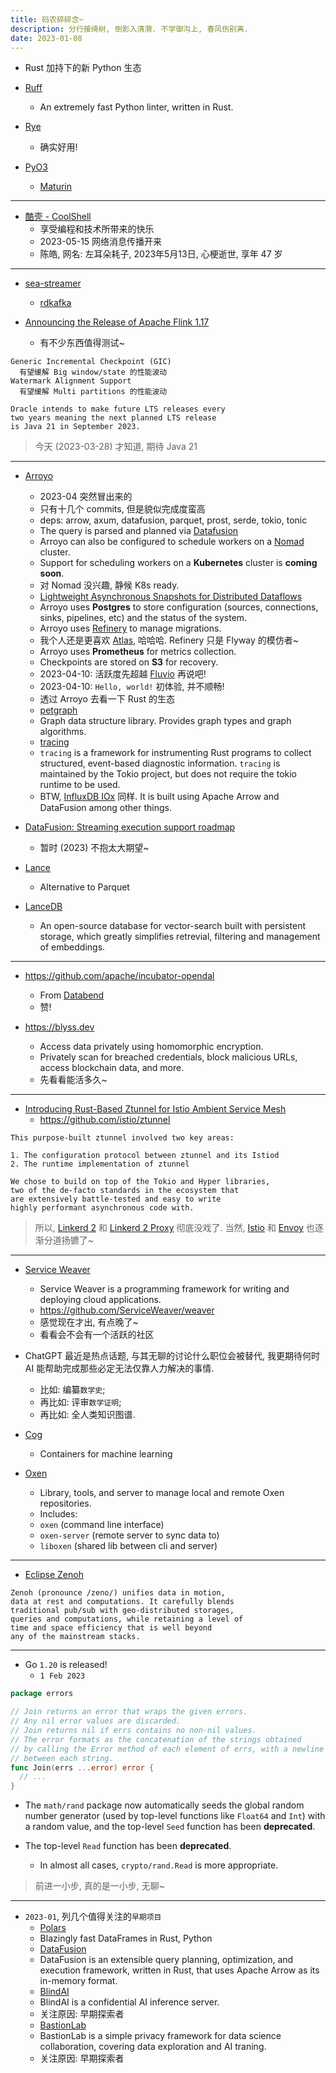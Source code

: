```yaml
---
title: 码农碎碎念~
description: 分行接绮树, 倒影入清漪. 不学御沟上, 春风伤别离.
date: 2023-01-08
---
```


- Rust 加持下的新 Python 生态

- [Ruff](https://github.com/charliermarsh/ruff)
  - An extremely fast Python linter, written in Rust.
- [Rye](https://github.com/mitsuhiko/rye)
  - 确实好用!
- [PyO3](https://github.com/PyO3/pyo3)
  - [Maturin](https://github.com/PyO3/maturin)

---

- [酷壳 - CoolShell](https://coolshell.cn)
  - 享受编程和技术所带来的快乐
  - 2023-05-15 网络消息传播开来
  - 陈皓, 网名: 左耳朵耗子, 2023年5月13日, 心梗逝世, 享年 47 岁

---

- [sea-streamer](https://github.com/SeaQL/sea-streamer)
  - [rdkafka](https://github.com/fede1024/rust-rdkafka)

- [Announcing the Release of Apache Flink 1.17](https://flink.apache.org/2023/03/23/announcing-the-release-of-apache-flink-1.17/)
  - 有不少东西值得测试~

```
Generic Incremental Checkpoint (GIC)
  有望缓解 Big window/state 的性能波动
Watermark Alignment Support
  有望缓解 Multi partitions 的性能波动
```

```
Oracle intends to make future LTS releases every
two years meaning the next planned LTS release
is Java 21 in September 2023.
```

> 今天 (2023-03-28) 才知道, 期待 Java 21

---

- [Arroyo](https://github.com/ArroyoSystems/arroyo)
  - 2023-04 突然冒出来的
  - 只有十几个 commits, 但是貌似完成度蛮高
  - deps: arrow, axum, datafusion, parquet,
    prost, serde, tokio, tonic
  - The query is parsed and planned via
    [Datafusion](https://github.com/apache/arrow-datafusion)
  - Arroyo can also be configured to schedule workers on a
    [Nomad](https://github.com/hashicorp/nomad)
    cluster.
  - Support for scheduling workers on a
    __Kubernetes__ cluster is __coming soon__.
  - 对 Nomad 没兴趣, 静候 K8s ready.
  - [Lightweight Asynchronous Snapshots for Distributed Dataflows](https://arxiv.org/pdf/1506.08603.pdf)
  - Arroyo uses __Postgres__ to store configuration
    (sources, connections, sinks, pipelines, etc)
    and the status of the system.
  - Arroyo uses
    [Refinery](https://github.com/rust-db/refinery)
    to manage migrations.
  - 我个人还是更喜欢
    [Atlas](https://github.com/ariga/atlas),
    哈哈哈. Refinery 只是 Flyway 的模仿者~
  - Arroyo uses __Prometheus__ for metrics collection.
  - Checkpoints are stored on __S3__ for recovery.
  - 2023-04-10: 活跃度先超越
    [Fluvio](https://github.com/infinyon/fluvio)
    再说吧!
  - 2023-04-10: `Hello, world!` 初体验, 并不顺畅!
  - 透过 Arroyo 去看一下 Rust 的生态
  - [petgraph](https://github.com/petgraph/petgraph)
  - Graph data structure library.
    Provides graph types and graph algorithms.
  - [tracing](https://github.com/tokio-rs/tracing)
  - `tracing` is a framework for instrumenting
    Rust programs to collect structured,
    event-based diagnostic information.
    `tracing` is maintained by the Tokio project,
    but does not require the tokio runtime to be used.
  - BTW,
    [InfluxDB IOx](https://github.com/influxdata/influxdb_iox)
    同样.
    It is built using Apache Arrow and DataFusion among other things.

- [DataFusion: Streaming execution support roadmap](https://github.com/apache/arrow-datafusion/issues/4285)
  - 暂时 (2023) 不抱太大期望~

- [Lance](https://github.com/eto-ai/lance)
  - Alternative to Parquet
- [LanceDB](https://github.com/lancedb/lancedb)
  - An open-source database for vector-search
    built with persistent storage,
    which greatly simplifies retrevial,
    filtering and management of embeddings.

---

- https://github.com/apache/incubator-opendal
  - From [Databend](https://github.com/datafuselabs)
  - 赞!

- https://blyss.dev
  - Access data privately using homomorphic encryption.
  - Privately scan for breached credentials,
    block malicious URLs, access blockchain data, and more.
  - 先看看能活多久~

---

- [Introducing Rust-Based Ztunnel for Istio Ambient Service Mesh](https://istio.io/latest/blog/2023/rust-based-ztunnel/)
  - https://github.com/istio/ztunnel

```
This purpose-built ztunnel involved two key areas:

1. The configuration protocol between ztunnel and its Istiod
2. The runtime implementation of ztunnel

We chose to build on top of the Tokio and Hyper libraries,
two of the de-facto standards in the ecosystem that
are extensively battle-tested and easy to write
highly performant asynchronous code with.
```

> 所以, [Linkerd 2](https://github.com/linkerd/linkerd2)
  和 [Linkerd 2 Proxy](https://github.com/linkerd/linkerd2-proxy)
  彻底没戏了.
> 当然, [Istio](https://github.com/istio/istio)
  和 [Envoy](https://github.com/envoyproxy/envoy)
  也逐渐分道扬镳了~

---

- [Service Weaver](https://serviceweaver.dev)
  - Service Weaver is a programming framework for
    writing and deploying cloud applications.
  - https://github.com/ServiceWeaver/weaver
  - 感觉现在才出, 有点晚了~
  - 看看会不会有一个活跃的社区

- ChatGPT 最近是热点话题, 与其无聊的讨论什么职位会被替代,
  我更期待何时 AI 能帮助完成那些必定无法仅靠人力解决的事情.
  - 比如: 编纂`数学史`;
  - 再比如: 评审`数学证明`;
  - 再比如: 全人类知识图谱.

- [Cog](https://github.com/replicate/cog)
  - Containers for machine learning
- [Oxen](https://github.com/Oxen-AI/Oxen)
  - Library, tools, and server to manage local
    and remote Oxen repositories.
  - Includes:
  - `oxen` (command line interface)
  - `oxen-server` (remote server to sync data to)
  - `liboxen` (shared lib between cli and server)

---

- [Eclipse Zenoh](https://github.com/eclipse-zenoh/zenoh)

```
Zenoh (pronounce /zeno/) unifies data in motion,
data at rest and computations. It carefully blends
traditional pub/sub with geo-distributed storages,
queries and computations, while retaining a level of
time and space efficiency that is well beyond
any of the mainstream stacks.
```

---

- Go `1.20` is released!
  - `1 Feb 2023`

```go
package errors

// Join returns an error that wraps the given errors.
// Any nil error values are discarded.
// Join returns nil if errs contains no non-nil values.
// The error formats as the concatenation of the strings obtained
// by calling the Error method of each element of errs, with a newline
// between each string.
func Join(errs ...error) error {
  // ...
}
```

- The `math/rand` package now automatically seeds
  the global random number generator
  (used by top-level functions like `Float64` and `Int`)
  with a random value, and the top-level
  `Seed` function has been __deprecated__.

- The top-level `Read` function has been __deprecated__.
  - In almost all cases, `crypto/rand.Read` is more appropriate.

> 前进一小步, 真的是一小步, 无聊~

---

- `2023-01`, 列几个值得关注的`早期项目`
  - [Polars](https://github.com/pola-rs/polars)
  - Blazingly fast DataFrames in Rust, Python
  - [DataFusion](https://github.com/apache/arrow-datafusion)
  - DataFusion is an extensible query planning, optimization,
    and execution framework, written in Rust, that uses
    Apache Arrow as its in-memory format.
  - [BlindAI](https://github.com/mithril-security/blindai)
  - BlindAI is a confidential AI inference server.
  - 关注原因: 早期探索者
  - [BastionLab](https://github.com/mithril-security/bastionlab)
  - BastionLab is a simple privacy framework for
    data science collaboration,
    covering data exploration and AI traning.
  - 关注原因: 早期探索者
